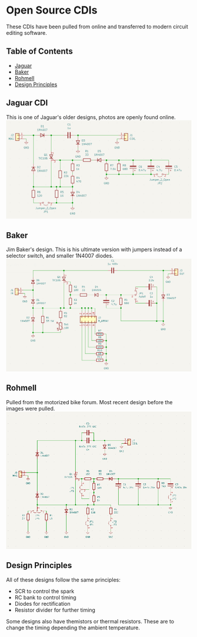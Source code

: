 # Open Source CDIs
These CDIs have been pulled from online and transferred to modern circuit editing software.

## Table of Contents
- [Jaguar](#jaguar)
- [Baker](#baker)
- [Rohmell](#rohmell)
- [Design Principles](#designprinciples)

## Jaguar CDI
This is one of Jaguar's older designs, photos are openly found online.
![Jaguar CDI Image](https://github.com/MBI-Ignitions/MBI_Ignition_Systems/blob/main/Open%20Source%20CDIs/Jaguar/Schematic.PNG)

## Baker 
Jim Baker's design. This is his ultimate version with jumpers instead of a selector switch, and smaller 1N4007 diodes.
![Baker CDI Image](https://github.com/MBI-Ignitions/MBI_Ignition_Systems/blob/main/Open%20Source%20CDIs/Baker/Schematic.PNG)

## Rohmell
Pulled from the motorized bike forum. Most recent design before the images were pulled. 
![Rohmell CDI Image](https://github.com/MBI-Ignitions/MBI_Ignition_Systems/blob/main/Open%20Source%20CDIs/Rohmell/Schematic.PNG)

## Design Principles
All of these designs follow the same principles:
- SCR to control the spark
- RC bank to control timing
- Diodes for rectification
- Resistor divider for further timing

Some designs also have themistors or thermal resistors. These are to change the timing depending the ambient temperature.
